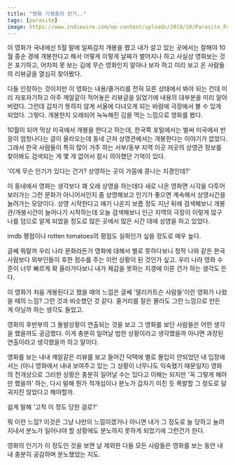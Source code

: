 ```yaml
---
title: "영화 기생충의 인기.."
tags: [parasite]
image: https://www.indiewire.com/wp-content/uploads/2019/10/Parasite_Parks_Garden-1.jpg?w=780
---
```


이 영화가 국내에선 5월 말에 일찌감치 개봉을 했고 내가 살고 있는 곳에서는 잘해야 10월 중순 경에 개봉한다고 해서 어떻게 이렇게 날짜가 벌어지나 하고 사실상 영화보는 것은 포기하고, 어차피 못 보는 김에 무슨 영화인지 알아나 보자 하고 미리 보고 온 사람들의 리뷰글을 열심히 찾아봤다. 

다들 인정하는 것이지만 이 영화는 내용/줄거리를 전혀 모른 상태에서 봐야 되는 건데 미리 자포자기하고 아주 깨알같이 적어놓은 리뷰글을 읽었기에 내용의 대부분을 미리 알아버렸다. 그런데 갑자기 뜻하지 않게 서울에 다녀오게 되는 바람에 극장에서 볼 수 있게 되었다. 그렇다. 개봉한지 오래되어 눅눅해진 김을 먹는 느낌으로 영화를 봤다.

10월이 되어 막상 미국에서 개봉을 한다고 하는데, 한국쪽 포털에서는 벌써 미국에서 반응이 엄청나다는 글이 올라오는데 동네 근처 상영관에서는 개봉한다는 이야기가 없었다. 그래서 한국 사람들이 특히 많이 거주 하는 서부/동부 지역 이곳 저곳의 상영관 정보를 찾아봐도 검색되는 게 몇 개 없어서 잠시 의아했던 기억이 있다. 

'이게 무슨 인기가 있다는 건가? 상영하는 곳이 가뭄에 콩나는 지경인데?'

이 동네에서 영화는 생각보다 꽤 오래 상영을 하는데다 새로 나온 영화면 시각을 다투어 보러가는 그런 문화가 아니어서인지 좀 상영해보고 인기가 좋으면 계속해서 상영시간을 늘려가는 모양이다. 상영 시작한다고 얘기 나온지 보름 정도 지난 뒤에 검색해보니 개봉관/개봉시간이 늘어나기 시작하는데 오늘 검색해보니 인근 지역의 극장이 이렇게 많구나를 덤으로 알게 되었을 정도로 많은 곳에서 많은 시간 대에 상영을 하고 있었다. 

imdb 평점이나 rotten tomatoes의 평점도 실화인가 싶을 정도로 매우 높다. 

글쎄 뭐랄까 우리 나라 문화라든가 영화에 대해서 별로 못하다보니 정작 나와 같은 한국 사람보다 외부인들이 후한 점수를 주는 이런 상황이 된 것인가 싶고. 우리 나라 영화 수준이 너무 빠르게 확 올라가다보니 내가 체감을 못하는 지경에 이른 건가 하는 생각도 든다. 

이 영화가 처음 개봉된다고 했을 때의 느낌은 글쎄 '델리카트슨 사람들'이란 영화가 나왔을 때의 느낌? 그런 것과 비슷했던 것 같다. 줄거리를 잘은 몰라도 그런 느낌으로 만든 게 아닐까 하는 생각도 들었고. 

영화의 후반부의 그 돌발상황이 연출되는 것을 보고 그 영화를 보던 사람들은 어떤 생각을 했을까도 궁금했다. 이게 충분히 일어날 법한 상황이라고 생각했을까 아니면 과장된 연출이라고 생각했을까 하고 말이다. 

영화를 보는 내내 깨알같은 리뷰를 보고 들어간 덕택에 별로 몰입이 안되었던 내 입장에서는 (아니 영화에서 내내 보여주고 있는 그 상황이 너무나도 익숙했기 때문일지) 영화의 전개상으로 그러한 상황은 충분히 일어날 수는 있다고 이해는 되지만 '꼭 그렇게 해야만 했을까' 하는, 다시 말해 뭔가 적개심이나 분노가 갑자기 미친 듯 폭발할 그 정도로 달궈지진 않았다고 해야할까. 

쉽게 말해 '고작 이 정도 당한 걸로?'

뭐 이런 느낌? 이것은 그냥 나만의 느낌이겠거나 아니면 내가 그 정도로 늘 당하고 눌려지내서 분노가 일어나야 할 상황에도 분노하지 못하게 되었기에 그런건가 한다. 

영화의 인기가 이 정도인 것을 보면 날 제외한 다들 모든 사람들은 영화를 보는 동안 내내 충분히 공감하며 분노했었는 지도. 